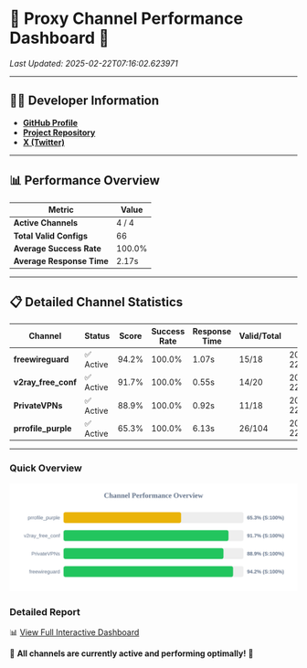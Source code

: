 # 🌟 Proxy Channel Performance Dashboard 🌟

_Last Updated: 2025-02-22T07:16:02.623971_

---

## 👩‍💻 Developer Information

- **[GitHub Profile](https://github.com/4n0nymou3)**  
- **[Project Repository](https://github.com/4n0nymou3/multi-proxy-config-fetcher)**  
- **[X (Twitter)](https://x.com/4n0nymou3)**  

---

## 📊 Performance Overview

| Metric                | Value       |
|-----------------------|-------------|
| **Active Channels**   | 4 / 4       |
| **Total Valid Configs** | 66          |
| **Average Success Rate** | 100.0%      |
| **Average Response Time** | 2.17s       |

---

## 📋 Detailed Channel Statistics

| Channel          | Status     | Score  | Success Rate | Response Time | Valid/Total | Last Success               |
|------------------|------------|--------|--------------|---------------|-------------|----------------------------|
| **freewireguard**  | ✅ Active  | 94.2%  | 100.0% | 1.07s         | 15/18       | 2025-02-22T07:16:02.622204 |
| **v2ray_free_conf**  | ✅ Active  | 91.7%  | 100.0% | 0.55s         | 14/20       | 2025-02-22T07:16:00.565365 |
| **PrivateVPNs**  | ✅ Active  | 88.9%  | 100.0% | 0.92s         | 11/18       | 2025-02-22T07:16:01.523150 |
| **prrofile_purple**  | ✅ Active  | 65.3%  | 100.0% | 6.13s         | 26/104       | 2025-02-22T07:15:59.949206 |

---

### Quick Overview
<div align="center">
  <a href="https://raw.githubusercontent.com/nullluser/NullRepo/refs/heads/main/assets/channel_stats_chart.svg">
    <img src="https://raw.githubusercontent.com/nullluser/NullRepo/refs/heads/main/assets/channel_stats_chart.svg" alt="Source Performance Statistics" width="800">
  </a>
</div>

### Detailed Report
📊 [View Full Interactive Dashboard](https://htmlpreview.github.io/?https://github.com/nullluser/NullRepo/blob/main/assets/performance_report.html)

🎉 **All channels are currently active and performing optimally!** 🎉
